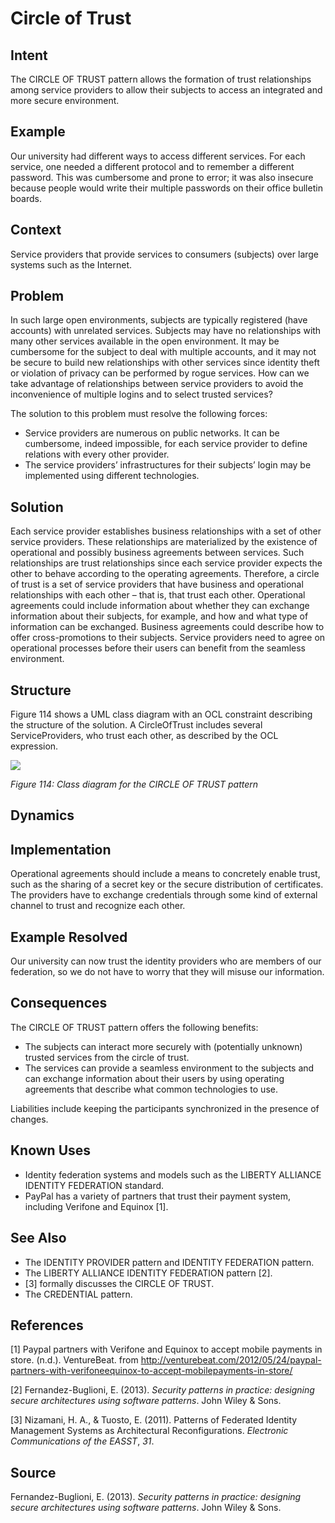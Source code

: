 # **Circle of Trust**

## **Intent**
The CIRCLE OF TRUST pattern allows the formation of trust relationships among service providers to allow their subjects to access an integrated and more secure environment.

## **Example**
Our university had different ways to access different services. For each service, one needed a different protocol and to remember a different password. This was cumbersome and prone to error; it was also insecure because people would write their multiple passwords on their office bulletin boards.

## **Context**
Service providers that provide services to consumers (subjects) over large systems such as the Internet.

## **Problem**
In such large open environments, subjects are typically registered (have accounts) with unrelated services. Subjects may have no relationships with many other services available in the open environment. It may be cumbersome for the subject to deal with multiple accounts, and it may not be secure to build new relationships with other services since identity theft or violation of privacy can be performed by rogue services. How can we take advantage of relationships between service providers to avoid the inconvenience of multiple logins and to select trusted services? 

The solution to this problem must resolve the following forces:

- Service providers are numerous on public networks. It can be cumbersome, indeed impossible, for each service provider to define relations with every other provider. 
- The service providers’ infrastructures for their subjects’ login may be implemented using different technologies.

## **Solution**
Each service provider establishes business relationships with a set of other service providers. These relationships are materialized by the existence of operational and possibly business agreements between services. Such relationships are trust relationships since each service provider expects the other to behave according to the operating agreements. Therefore, a circle of trust is a set of service providers that have business and operational relationships with each other – that is, that trust each other. Operational agreements could include information about whether they can exchange information about their subjects, for example, and how and what type of information can be exchanged. Business agreements could describe how to offer cross-promotions to their subjects. Service providers need to agree on operational processes before their users can benefit from the seamless environment.

## **Structure**
Figure 114 shows a UML class diagram with an OCL constraint describing the structure of the solution. A CircleOfTrust includes several ServiceProviders, who trust each other, as described by the OCL expression.

![](./Images/circle_of_trust_structure.png)

*Figure 114: Class diagram for the CIRCLE OF TRUST pattern*

## **Dynamics**

## **Implementation**
Operational agreements should include a means to concretely enable trust, such as the sharing of a secret key or the secure distribution of certificates. The providers have to exchange credentials through some kind of external channel to trust and recognize each other.

## **Example Resolved**
Our university can now trust the identity providers who are members of our federation, so we do not have to worry that they will misuse our information.

## **Consequences**
The CIRCLE OF TRUST pattern offers the following benefits: 

- The subjects can interact more securely with (potentially unknown) trusted services from the circle of trust. 
- The services can provide a seamless environment to the subjects and can exchange information about their users by using operating agreements that describe what common technologies to use. 

Liabilities include keeping the participants synchronized in the presence of changes.

## **Known Uses**
- Identity federation systems and models such as the LIBERTY ALLIANCE IDENTITY FEDERATION standard. 
- PayPal has a variety of partners that trust their payment system, including Verifone and Equinox [1].

## **See Also**
- The IDENTITY PROVIDER pattern and IDENTITY FEDERATION pattern. 
- The LIBERTY ALLIANCE IDENTITY FEDERATION pattern [2]. 
- [3] formally discusses the CIRCLE OF TRUST. 
- The CREDENTIAL pattern.

## **References**

[1] Paypal partners with Verifone and Equinox to accept mobile payments in store. (n.d.). VentureBeat. from <http://venturebeat.com/2012/05/24/paypal-partners-with-verifoneequinox-to-accept-mobilepayments-in-store/> 

[2] Fernandez-Buglioni, E. (2013). *Security patterns in practice: designing secure architectures using software patterns*. John Wiley & Sons.

[3] Nizamani, H. A., & Tuosto, E. (2011). Patterns of Federated Identity Management Systems as Architectural Reconfigurations. *Electronic Communications of the EASST*, *31*.

## **Source**
Fernandez-Buglioni, E. (2013). *Security patterns in practice: designing secure architectures using software patterns*. John Wiley & Sons.
